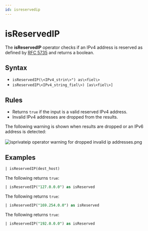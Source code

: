 ```yaml
---
id: isreservedip
---
```


# isReservedIP

The **isReservedIP** operator checks if an IPv4 address is reserved as defined by [RFC 5735](https://tools.ietf.org/html/rfc5735) and returns a boolean.

## Syntax

* `isReservedIP(\<IPv4_strin\>") as\<fiel\>`
* `isReservedIP\<IPv4_string_fiel\>) [as\<fiel\>]`

## Rules

* Returns `true` if the input is a valid reserved IPv4 address.
* Invalid IPv4 addresses are dropped from the results.

The following warning is shown when results are dropped or an IPv6 address is detected:  
    
![isprivateip operator warning for dropped invalid ip addresses.png](/img/search/searchquerylanguage/search-operators/isprivateip-dropped-warning.png)

## Examples

```sql
| isReservedIP(dest_host)
```

The following returns `true`:

```sql
| isReservedIP("127.0.0.0") as isReserved
```

The following returns `true`:

```sql
| isReservedIP("169.254.0.0") as isReserved
```

The following returns `true`:

```sql
| isReservedIP("192.0.0.0") as isReserved
```
